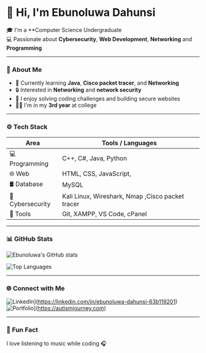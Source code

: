 # 👋 Hi, I'm Ebunoluwa Dahunsi

🎓 I'm a **Computer Science Undergraduate  
💻 Passionate about **Cybersecurity**, **Web Development**, **Networking** and **Programming**  

---

### 💼 About Me
- 🌱 Currently learning **Java**, **Cisco packet tracer**, and **Networking**
- 🔒 Interested in **Networking** and **network security**
- 🧠 I enjoy solving coding challenges and building secure websites
- 🧍‍♂️ I'm in my **3rd year** at college

---

### ⚙️ Tech Stack
| Area | Tools / Languages |
|------|-------------------|
| 💻 Programming | C++, C#, Java, Python |
| 🌐 Web | HTML, CSS, JavaScript, |
| 🛢️ Database | MySQL |
| 🔐 Cybersecurity | Kali Linux, Wireshark, Nmap ,Cisco packet tracer |
| 🧰 Tools | Git, XAMPP, VS Code, cPanel |

---

### 📊 GitHub Stats
![Ebunoluwa's GitHub stats](https://github-readme-stats.vercel.app/api?username=YOUR_USERNAME&show_icons=true&theme=radical)

![Top Languages](https://github-readme-stats.vercel.app/api/top-langs/?username=YOUR_USERNAME&layout=compact&theme=radical)

---

### 🌐 Connect with Me
![LinkedIn](https://img.shields.io/badge/LinkedIn-blue?logo=linkedin&logoColor=white)](https://linkedin.com/in/ebunoluwa-dahunsi-63b119201)  
![Portfolio](https://img.shields.io/badge/Website-Visit%20Now-green?logo=google-chrome&logoColor=white)](https://autismjourney.com)


---

### 💬 Fun Fact
I love listening to  music while coding 🎧
